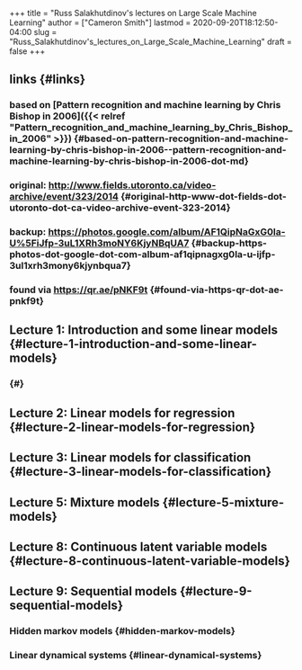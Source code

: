 +++
title = "Russ Salakhutdinov's lectures on Large Scale Machine Learning"
author = ["Cameron Smith"]
lastmod = 2020-09-20T18:12:50-04:00
slug = "Russ_Salakhutdinov's_lectures_on_Large_Scale_Machine_Learning"
draft = false
+++

## links {#links}


### based on [Pattern recognition and machine learning by Chris Bishop in 2006]({{< relref "Pattern_recognition_and_machine_learning_by_Chris_Bishop_in_2006" >}}) {#based-on-pattern-recognition-and-machine-learning-by-chris-bishop-in-2006--pattern-recognition-and-machine-learning-by-chris-bishop-in-2006-dot-md}


### original: <http://www.fields.utoronto.ca/video-archive/event/323/2014> {#original-http-www-dot-fields-dot-utoronto-dot-ca-video-archive-event-323-2014}


### backup: <https://photos.google.com/album/AF1QipNaGxG0la-U%5FiJfp-3uL1XRh3moNY6KjyNBqUA7> {#backup-https-photos-dot-google-dot-com-album-af1qipnagxg0la-u-ijfp-3ul1xrh3mony6kjynbqua7}


### found via <https://qr.ae/pNKF9t> {#found-via-https-qr-dot-ae-pnkf9t}


## Lecture 1: Introduction and some linear models {#lecture-1-introduction-and-some-linear-models}


###  {#}


## Lecture 2: Linear models for regression {#lecture-2-linear-models-for-regression}


## Lecture 3: Linear models for classification {#lecture-3-linear-models-for-classification}


## Lecture 5: Mixture models {#lecture-5-mixture-models}


## Lecture 8: Continuous latent variable models {#lecture-8-continuous-latent-variable-models}


## Lecture 9: Sequential models {#lecture-9-sequential-models}


### Hidden markov models {#hidden-markov-models}


### Linear dynamical systems {#linear-dynamical-systems}
